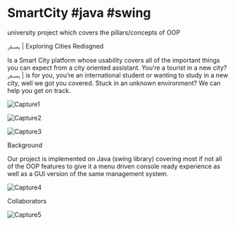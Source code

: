 # SmartCity #java #swing 
university project which covers the pillars/concepts of OOP


ہمسفر    |  Exploring Cities Redisgned  
 
Is a Smart City platform whose usability covers all of the important things you can expect from a city oriented assistant.
You’re a tourist in a new city? ہمسفر | is for you, you’re an international student or wanting to study in a new city, well we got you covered. Stuck in an unknown environment? We can help you get on track.


![Capture1](https://user-images.githubusercontent.com/57583461/132851326-87da3162-0892-4a94-88cf-4f86d1db1fef.PNG)


![Capture2](https://user-images.githubusercontent.com/57583461/132851566-462efc8a-3c54-4805-82c8-cc5fa548a4ae.PNG)


![Capture3](https://user-images.githubusercontent.com/57583461/132851595-cb83fbc3-01c0-4e57-a3d0-fd08d606b5b2.PNG)


Background

Our project is implemented on Java (swing library) covering most if not all of the OOP features to give it a menu driven console ready experience as well as a GUI version of the same management system. 

![Capture4](https://user-images.githubusercontent.com/57583461/132851654-9c7ff731-a9bb-4d88-abe3-0fa7c1815e78.PNG)

Collaborators 

![Capture5](https://user-images.githubusercontent.com/57583461/132851777-92b568d9-b358-4c0e-817b-d07e59e5ca83.PNG)

